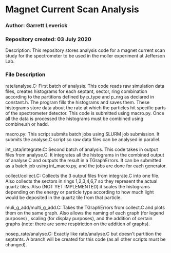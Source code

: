 # Magnet Current Scan Analysis
### Author: Garrett Leverick
### Repository created: 03 July 2020
Description: This repository stores analysis code for a magnet current scan study for the spectrometer to be used in the moller experiment at Jefferson Lab.

### File Description 
rate/analyse.C: First batch of analysis. This code reads raw simulation data files, creates histograms for each septant, sector, ring combination according 
to the partitions defined by p_type and p_nrg as declared in constant.h. The program fills the histograms and saves them. These histograms store data about
the rate at which the particles hit specific parts of the spectrometer detector. This code is submitted using macro.py. Once all the data is processed the 
histograms must be combined using combine.sh or hadd.

macro.py: This script submits batch jobs using SLURM job submission. It submits the analyse.C script so raw data files can be analysed in parallel. 

int_rata/integrate.C: Second batch of analysis. This code takes in output files from analyse.C. It integrates all the histograms in the combined output of 
analyse.C and outputs the result in a TGraphErrors. It can be submitted as a batch job using int_macro.py, and the jobs are done for each generator.

collect/collect.C: Collects the 3 output files from integrate.C into one file. Also collects the sectors in rings 1,2,3,4,6,7 so they represent the actual
quartz tiles. Also (NOT YET IMPLEMENTED) it scales the histograms depending on the energy or particle type according to how much light would be deposited
in the quartz tile from that particle.

muli_g_add/multi_g_add.C: Takes the TGraphErrors from collect.C and plots them on the same graph. Also allows the naming of each graph (for legend purposes)
, scaling (for display purposes), and the addition of certain graphs (note: there are some resptriction on the addition of graphs). 

nosep_rate/analyse.C: Exactly like rate/analyse.C but doesn't partition the septants. A branch will be created for this code (as all other scripts must be
changed).

